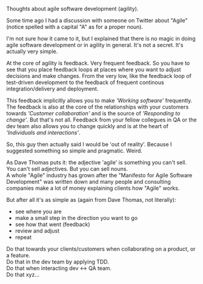 Thoughts about agile software development (agility).

Some time ago I had a discussion with someone on Twitter about "Agile" (notice spelled with a capital "A" as for a proper noun).

I'm not sure how it came to it, but I explained that there is no magic in doing agile software development or in agility in general. It's not a secret. It's actually very simple.

At the core of agility is feedback. Very frequent feedback. So you have to see that you place feedback loops at places where you want to adjust decisions and make changes. From the very low, like the feedback loop of test-driven development to the feedback of frequent continous integration/delivery and deployment.

This feedback implicitly allows you to make *'Working software'* frequently. The feedback is also at the core of the relationships with your customers towards *'Customer collaboration'* and is the source of *'Responding to change'*. But that's not all. Feedback from your fellow collegues in QA or the dev team also allows you to change quickly and is at the heart of *'Individuals and interactions'*.

So, this guy then actually said I would be 'out of reality'. Because I suggested something so simple and pragmatic. Weird.

As Dave Thomas puts it: the adjective 'agile' is something you can't sell. You can't sell adjectives. But you can sell nouns.  
A whole "Agile" industry has grown after the "Manifesto for Agile Software Development" was written down and many people and consulting companies make a lot of money explaining clients how "Agile" works.

But after all it's as simple as (again from Dave Thomas, not literally):  
- see where you are  
- make a small step in the direction you want to go  
- see how that went (feedback)  
- review and adjust  
- repeat

Do that towards your clients/customers when collaborating on a product, or a feature.  
Do that in the dev team by applying TDD.  
Do that when interacting dev <-> QA team.  
Do that xyz...

